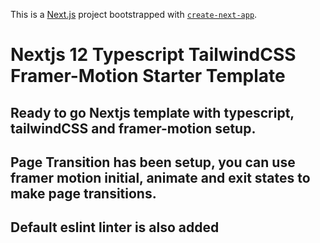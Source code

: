 This is a [Next.js](https://nextjs.org/) project bootstrapped with [`create-next-app`](https://github.com/vercel/next.js/tree/canary/packages/create-next-app).

# Nextjs 12 Typescript TailwindCSS Framer-Motion Starter Template

## Ready to go Nextjs template with typescript, tailwindCSS and framer-motion setup.

## Page Transition has been setup, you can use framer motion initial, animate and exit states to make page transitions. 

## Default eslint linter is also added